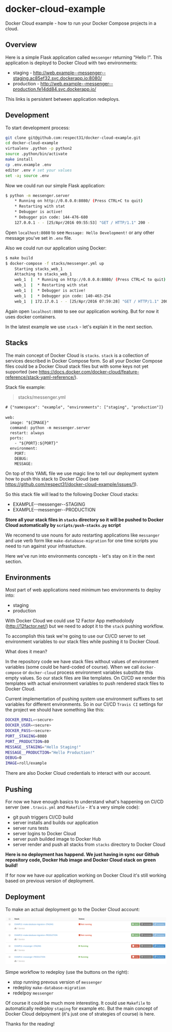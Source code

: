 # docker-cloud-example

Docker Cloud example - how to run your Docker Compose projects in a cloud.

## Overview

Here is a simple Flask application called `messenger` returning "Hello <something>!".
This application is deployd to Docker Cloud with two environments:

- staging - http://web.example--messenger--staging.ac85ef32.svc.dockerapp.io:8080/
- production - http://web.example--messenger--production.fe14dd84.svc.dockerapp.io/

This links is persistent between application redeploys.

## Development

To start development process:

```bash
git clone git@github.com:respect31/docker-cloud-example.git
cd docker-cloud-example
virtualenv .python -p python2
source .python/bin/activate
make install
cp .env.example .env
editor .env # set your values
set -a; source .env
```

Now we could run our simple Flask application:

```bash
$ python -m messenger.server
    * Running on http://0.0.0.0:8080/ (Press CTRL+C to quit)
    * Restarting with stat
    * Debugger is active!
    * Debugger pin code: 144-476-680
    127.0.0.1 - - [25/Apr/2016 09:55:53] "GET / HTTP/1.1" 200 -
```

Open `localhost:8080` to see `Message: Hello Development!` or
any other message you've set in `.env` file.

Also we could run our application using Docker:

```bash
$ make build
$ docker-compose -f stacks/messenger.yml up
    Starting stacks_web_1
    Attaching to stacks_web_1
    web_1  |  * Running on http://0.0.0.0:8080/ (Press CTRL+C to quit)
    web_1  |  * Restarting with stat
    web_1  |  * Debugger is active!
    web_1  |  * Debugger pin code: 140-463-254
    web_1  | 172.17.0.1 - - [25/Apr/2016 07:59:28] "GET / HTTP/1.1" 200 -
```
Again open `localhost:8080` to see our application working. But for now
it uses docker containers.

In the latest example we use `stack` - let's explain it in the next section.

## Stacks

The main concept of Docker Cloud is `stacks`. `stack` is a collection of
services described in Docker Compose form. So all your Docker Compose files
could be a Docker Cloud stack files but with some keys not yet supported
(see https://docs.docker.com/docker-cloud/feature-reference/stack-yaml-reference/).

Stack file example:

> stacks/messenger.yml

```
# {"namespace": "example", "environments": ["staging", "production"]}

web:
  image: "${IMAGE}"
  command: python -m messenger.server
  restart: always
  ports:
    - "${PORT}:${PORT}"
  environment:
    PORT:
    DEBUG:
    MESSAGE:
```

On top of this YAML file we use magic line to tell our
deployment system how to push this stack to Docker Cloud
(see https://github.com/respect31/docker-cloud-example/issues/1).

So this stack file will lead to the following Docker Cloud stacks:
- EXAMPLE--messenger--STAGING
- EXAMPLE--messenger--PRODUCTION

**Store all your stack files in `stacks` directory so it will be
pushed to Docker Cloud automatically by `scripts/push-stacks.py` script**

We recomend to use nouns for auto restarting applications like `messanger` and
use verb form like `make-database-migration` for one time scripts
you need to run against your infrastucture.

Here we've run into environments concepts - let's
stay on it in the next section.

## Environments

Most part of web applications need minimum two environments to deploy into:
- staging
- production

With Docker Cloud we could use 12 Factor App methodolody (http://12factor.net/)
but we need to adopt it to the `stack` pushing workflow.

To accomplish this task we're going to use our CI/CD server to set
environment variables to our stack files while pushing it to Docker Cloud.

What does it mean?

In the repository code we have stack files without values of environment
variables (some could be hard-coded of course). When we call `docker-compose`
or `docker-cloud` process environment variables substitute this empty values.
So our stack files are like templates. On CI/CD we render this templates
with actual environment variables to push rendered stack files to Docker Cloud.

Current implementation of pushing system use environment suffixes to set
variables for different environments. So in our CI/CD `Travis CI` settings
for the project we should have something like this:

```bash
DOCKER_EMAIL=<secure>
DOCKER_USER=<secure>
DOCKER_PASS=<secure>
PORT__STAGING=8080
PORT__PRODUCTION=80
MESSAGE__STAGING="Hello Staging!"
MESSAGE__PRODUCTION="Hello Production!"
DEBUG=0
IMAGE=roll/example
```

There are also Docker Cloud credentials to interact with our account.

## Pushing

For now we have enough basics to understand what's happening on CI/CD server
(see `.travis.yml` and `Makefile` - it's a very simple code):
- git push triggers CI/CD build
- server installs and builds our application
- server runs tests
- server logins to Docker Cloud
- server push builded image to Docker Hub
- server render and push all stacks from `stacks` directory to Docker Cloud

**Here is no deployment has happend. We just having in sync our Github
repository code, Docker Hub image and Docker Cloud stack on green build!**

If for now we have our application working on Docker Cloud it's still
working based on previous version of deployment.

## Deployment

To make an actual deployment go to the Docker Cloud account:

![Docker Cloud](files/cloud.png)

Simpe workflow to redeploy (use the buttons on the right):
- stop running prevous version of `messenger`
- redeploy `make-database-migration`
- redelpoy `messenger`

Of course it could be much more interesting. It could use `Makefile`
to automatically redeploy `staging` for example etc. But the main
concept of Docker Cloud delpoyment (it's just one of strategies of
course) is here.

Thanks for the reading!
